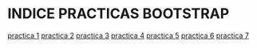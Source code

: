 # INDICE PRACTICAS BOOTSTRAP
<a href="https://alka03.github.io/WEB%20Alma/1.html">practica 1</a>
<a href="https://alka03.github.io/WEB%20Alma/2.html">practica 2</a>
<a href="https://alka03.github.io/WEB%20Alma/3.html">practica 3</a>
<a href="https://alka03.github.io/WEB%20Alma/4.html">practica 4</a>
<a href="https://alka03.github.io/WEB%20Alma/5.html">practica 5</a>
<a href="https://alka03.github.io/WEB%20Alma/6.html">practica 6</a>
<a href="https://alka03.github.io/WEB%20Alma/7.html">practica 7</a>
